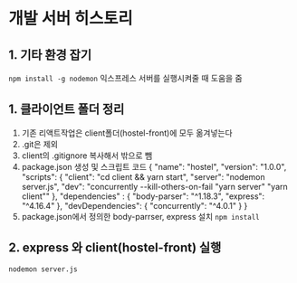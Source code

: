 # 개발 서버 히스토리
## 1. 기타 환경 잡기
`npm install -g nodemon`
 익스프레스 서버를 실행시켜줄 때 도움을 줌

## 1. 클라이언트 폴더 정리
1. 기존 리액트작업은 client폴더(hostel-front)에 모두 옮겨넣는다
2. .git은 제외
3. client의 .gitignore 복사해서 밖으로 뺌
4. package.json 생성 및 스크립트 코드
    {
        "name": "hostel",
        "version": "1.0.0",
        "scripts": {
            "client": "cd client && yarn start",
            "server": "nodemon server.js",
            "dev": "concurrently --kill-others-on-fail \"yarn server\" \"yarn client\""
        },
        "dependencies" : {
            "body-parser": "^1.18.3",
            "express": "^4.16.4"
        },
        "devDependencies": {
            "concurrently": "^4.0.1"
        }
    }
5. package.json에서 정의한 body-parrser, express 설치
    `npm install`

## 2. express 와 client(hostel-front) 실행
`nodemon server.js`


